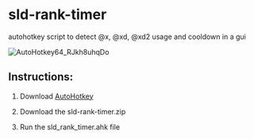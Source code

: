 # sld-rank-timer
autohotkey script to detect @x, @xd, @xd2 usage and cooldown in a gui

![AutoHotkey64_RJkh8uhqDo](https://github.com/user-attachments/assets/b6e350e2-76dd-40b0-a8f4-3f4261d3efe1)


## Instructions:
1. Download [AutoHotkey](https://www.autohotkey.com/)

2. Download the sld-rank-timer.zip

3. Run the sld_rank_timer.ahk file
